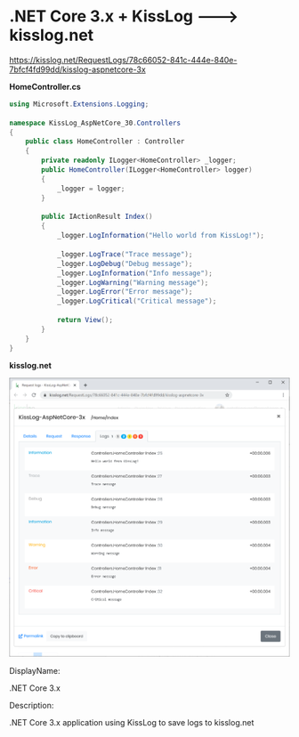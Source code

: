 # .NET Core 3.x + KissLog ---> kisslog.net

https://kisslog.net/RequestLogs/78c66052-841c-444e-840e-7bfcf4fd99dd/kisslog-aspnetcore-3x

**HomeController.cs**

```csharp
using Microsoft.Extensions.Logging;

namespace KissLog_AspNetCore_30.Controllers
{
    public class HomeController : Controller
    {
        private readonly ILogger<HomeController> _logger;
        public HomeController(ILogger<HomeController> logger)
        {
            _logger = logger;
        }

        public IActionResult Index()
        {
            _logger.LogInformation("Hello world from KissLog!");

            _logger.LogTrace("Trace message");
            _logger.LogDebug("Debug message");
            _logger.LogInformation("Info message");
            _logger.LogWarning("Warning message");
            _logger.LogError("Error message");
            _logger.LogCritical("Critical message");

            return View();
        }
    }
}
```

**kisslog.net**

![kisslog.net](/src/KissLog-AspNetCore-30/KissLog-AspNetCore-30/wwwroot/KissLog-AspNetCore-30.png)

DisplayName:

.NET Core 3.x

Description:

.NET Core 3.x application using KissLog to save logs to kisslog.net
